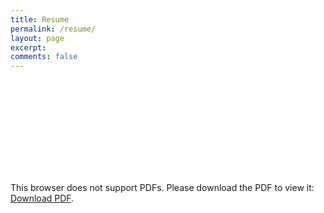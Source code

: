 ```yaml
---
title: Resume
permalink: /resume/
layout: page
excerpt: 
comments: false
---
```


<object data="https://drive.google.com/file/d/1lVJvF2aaAyNwoI5KBKPUn5SXPAMtMKnR/preview" width="900" height="1200">
    <embed src="https://drive.google.com/file/d/1lVJvF2aaAyNwoI5KBKPUn5SXPAMtMKnR/preview">
        <p>This browser does not support PDFs. Please download the PDF to view it: <a href="https://drive.google.com/file/d/1lVJvF2aaAyNwoI5KBKPUn5SXPAMtMKnR/preview">Download PDF</a>.</p>
    </embed>
</object>